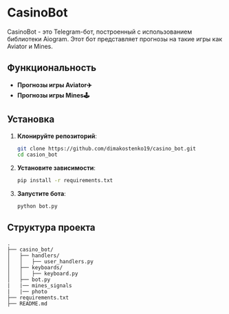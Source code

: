 # CasinoBot

CasinoBot - это Telegram-бот, построенный с использованием библиотеки Aiogram. Этот бот представляет прогнозы на такие игры как Aviator и Mines.

## Функциональность
- **Прогнозы игры Aviator✈️**
- **Прогнозы игры Mines🕹**


## Установка

1. **Клонируйте репозиторий**:
    ```bash
    git clone https://github.com/dimakostenko19/casino_bot.git
    cd casion_bot
    ```

2. **Установите зависимости**:
    ```bash
    pip install -r requirements.txt
    ```

3. **Запустите бота**:
    ```bash
    python bot.py
    ```

## Структура проекта

```plaintext
.
├── casino_bot/
│   ├── handlers/
│   │   ├── user_handlers.py
│   ├── keyboards/
│   │   ├── keyboard.py
│   ├── bot.py
|   |── mines_signals
|   |── photo
├── requirements.txt
├── README.md